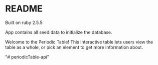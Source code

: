 # README
Built on ruby 2.5.5

App contains all seed data to initialize the database.

Welcome to the Periodic Table! This interactive table lets users view the table as a whole, or pick an element to get more information about.

"# periodicTable-api"
